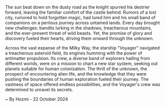 
The sun beat down on the dusty road as the knight spurred his destrier forward, leaving the familiar comfort of the castle behind. Rumors of a lost city, rumored to hold forgotten magic, had lured him and his small band of companions on a perilous journey across untamed lands. Every day brought new challenges: bandits lurking in the shadows, treacherous mountains, and the ever-present threat of wild beasts. Yet, the promise of glory and discovery fueled their hearts, driving them onward through the unknown.

Across the vast expanse of the Milky Way, the starship "Voyager" navigated a treacherous asteroid field, its engines humming with the power of antimatter propulsion. Its crew, a diverse band of explorers hailing from different worlds, were on a mission to chart a new star system, seeking out planets suitable for human colonization. The thrill of the unknown, the prospect of encountering alien life, and the knowledge that they were pushing the boundaries of human exploration fueled their journey. The vastness of space offered endless possibilities, and the Voyager's crew was determined to unravel its secrets. 

~ By Hozmi - 22 October 2024

